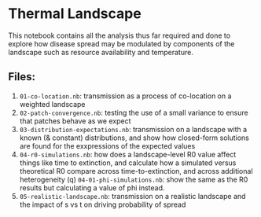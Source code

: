 # Thermal Landscape 

This notebook contains all the analysis thus far required and done to explore how disease spread may be modulated by components of the landscape such as resource availability and temperature. 

## Files:
   1. `01-co-location.nb`: transmission as a process of co-location on a weighted landscape 
   2. `02-patch-convergence.nb`: testing the use of a small variance to ensure that patches behave as we expect
   3. `03-distribution-expectations.nb`: transmission on a landscape with a known (& constant) distributions, and show how closed-form solutions are found for the exxpressions of the expected values
   4. `04-r0-simulations.nb`: how does a landscape-level R0 value affect things like time to extinction, and calculate how a simulated versus theoretical R0 compare across time-to-extinction, and across additional heterogeneity (q) 
      `04-01-phi-simulations.nb`: show the same as the R0 results but calculating a value of phi instead.
   6. `05-realistic-landscape.nb`: transmission on a realistic landscape and the impact of s vs t on driving 
   probability of spread
